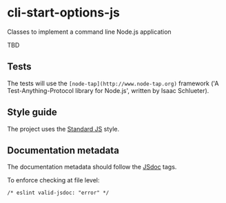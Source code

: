 # cli-start-options-js

Classes to implement a command line Node.js application

TBD

## Tests

The tests will use the `[node-tap](http://www.node-tap.org)` framework ('A Test-Anything-Protocol library for Node.js', written by Isaac Schlueter).

## Style guide

The project uses the [Standard JS](https://standardjs.com) style.

## Documentation metadata

The documentation metadata should follow the [JSdoc](http://usejsdoc.org) tags.

To enforce checking at file level:

```
/* eslint valid-jsdoc: "error" */
```


